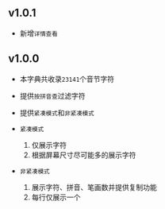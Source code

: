 ## v1.0.1

- 新增`详情查看`

## v1.0.0

- 本字典共收录`23141`个音节字符
- 提供`按拼音查`过滤字符
- 提供`紧凑模式`和`非紧凑模式`
- `紧凑模式`

  1. 仅展示字符
  2. 根据屏幕尺寸尽可能多的展示字符

- `非紧凑模式`

  1. 展示字符、拼音、笔画数并提供复制功能
  2. 每行仅展示一个
